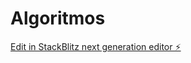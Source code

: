# Algoritmos

[Edit in StackBlitz next generation editor ⚡️](https://stackblitz.com/~/github.com/ycachon/Algoritmos)